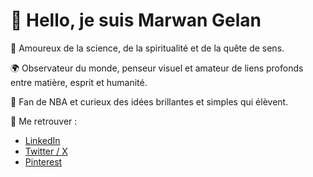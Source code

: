 # 👋 Hello, je suis Marwan Gelan

🌟 Amoureux de la science, de la spiritualité et de la quête de sens.

🌍 Observateur du monde, penseur visuel et amateur de liens profonds entre matière, esprit et humanité.

🏀 Fan de NBA et curieux des idées brillantes et simples qui élèvent.

📌 Me retrouver :
- [LinkedIn](https://www.linkedin.com/in/marwangelan)
- [Twitter / X](https://twitter.com/MarwanGelan)
- [Pinterest](https://pinterest.com/marwangelan)

